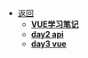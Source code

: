 - [返回](/Team/)
  - **[VUE学习笔记](Team/Vue)**
  - **[day2 api](Team/Vue/Day2)**
  - **[day3 vue](Team/Vue/Day3)**
